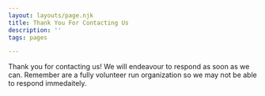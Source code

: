 ```yaml
---
layout: layouts/page.njk
title: Thank You For Contacting Us
description: ''
tags: pages

---
```

Thank you for contacting us! We will endeavour to respond as soon as we can. Remember are a fully volunteer run organization so we may not be able to respond immedaitely.